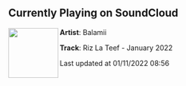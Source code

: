 ## Currently Playing on SoundCloud

[<img align="left" width="100" src="https://i1.sndcdn.com/artworks-hzRWzoepbRWGcKnq-vxe6Ow-t500x500.jpg">](https://soundcloud.com/balamii/rizlateefjan2022)

**Artist**: Balamii 

**Track**: Riz La Teef - January 2022

Last updated at 01/11/2022 08:56
